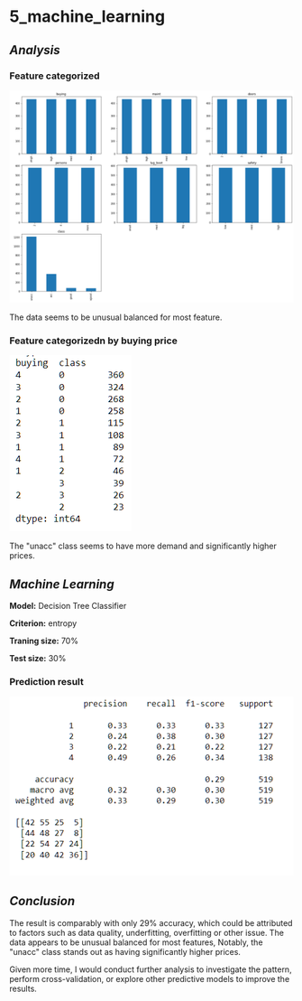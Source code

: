 # 5_machine_learning

## _Analysis_

### Feature categorized

![feature_categorized](pictures/feature_categorized.png)

The data seems to be unusual balanced for most feature.

### Feature categorizedn by buying price

![class_count_by_buying](pictures/class_count_by_buying.png)

The "unacc" class seems to have more demand and significantly higher prices.

## _Machine Learning_

**Model:** Decision Tree Classifier

**Criterion:** entropy

**Traning size:** 70%

**Test size:** 30%

### Prediction result

![prediction_result](pictures/prediction_result.png)

## _Conclusion_

The result is  comparably with only 29% accuracy, which could be attributed to factors such as data quality, underfitting, overfitting or other issue. The data appears to be unusual balanced for most features, Notably, the "unacc" class stands out as having significantly higher prices.

Given more time, I would conduct further analysis to investigate the pattern, perform cross-validation, or explore other predictive models to improve the results.

